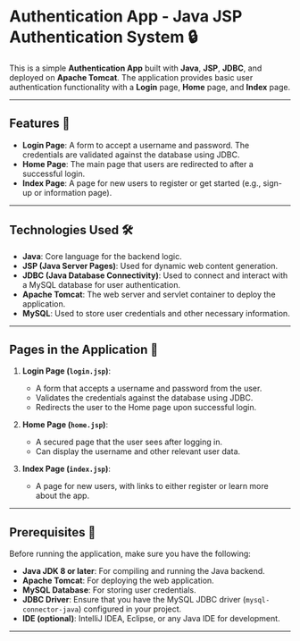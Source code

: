 # Authentication App - Java JSP Authentication System 🔒

This is a simple **Authentication App** built with **Java**, **JSP**, **JDBC**, and deployed on **Apache Tomcat**. The application provides basic user authentication functionality with a **Login** page, **Home** page, and **Index** page.

---

## Features 🚀

- **Login Page**: A form to accept a username and password. The credentials are validated against the database using JDBC.
- **Home Page**: The main page that users are redirected to after a successful login.
- **Index Page**: A page for new users to register or get started (e.g., sign-up or information page).

---

## Technologies Used 🛠️

- **Java**: Core language for the backend logic.
- **JSP (Java Server Pages)**: Used for dynamic web content generation.
- **JDBC (Java Database Connectivity)**: Used to connect and interact with a MySQL database for user authentication.
- **Apache Tomcat**: The web server and servlet container to deploy the application.
- **MySQL**: Used to store user credentials and other necessary information.

---

## Pages in the Application 📑

1. **Login Page (`login.jsp`)**:
   - A form that accepts a username and password from the user.
   - Validates the credentials against the database using JDBC.
   - Redirects the user to the Home page upon successful login.

2. **Home Page (`home.jsp`)**:
   - A secured page that the user sees after logging in.
   - Can display the username and other relevant user data.

3. **Index Page (`index.jsp`)**:
   - A page for new users, with links to either register or learn more about the app.

---

## Prerequisites 📝

Before running the application, make sure you have the following:

- **Java JDK 8 or later**: For compiling and running the Java backend.
- **Apache Tomcat**: For deploying the web application.
- **MySQL Database**: For storing user credentials.
- **JDBC Driver**: Ensure that you have the MySQL JDBC driver (`mysql-connector-java`) configured in your project.
- **IDE (optional)**: IntelliJ IDEA, Eclipse, or any Java IDE for development.

---


